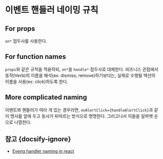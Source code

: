 # 이벤트 핸들러 네이밍 규칙

## For props

`on*` 접두사를 사용한다.

## For function names

`props`와 같은 규칙을 적용하되, `on*`을 `handle*` 접두사로 대체한다. 비즈니스 관점에서 동작(Verb)의 이름을 해석(ex: dismiss, remove)하기보다는, 실제로 수행될 액션의 이름을 사용(ex: click)하도록 한다.

## More complicated naming

이벤트와 핸들러가 여러 개 있는 경우라면, `onAlertClick={handleAlertClick}`과 같이 명사를 앞에 두고 동사가 뒤따르는 방식으로 명명한다. 그러고나서 이들을 알파벳 순으로 나열한다.

## 참고 {docsify-ignore}

* [Eveng handler naming in react](https://jaketrent.com/post/naming-event-handlers-react/)
